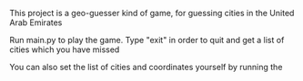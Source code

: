 This project is a geo-guesser kind of game, for guessing cities in the United Arab Emirates

Run main.py to play the game. Type "exit" in order to quit and get a list of cities which you have missed

You can also set the list of cities and coordinates yourself by running the

